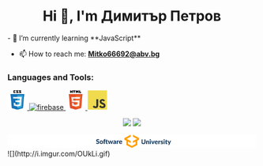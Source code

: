 <h1 align="center">Hi 👋, I'm Димитър Петров</h1>
- 🌱 I’m currently learning **JavaScript**

- 📫 How to reach me: **Mitko66692@abv.bg**


<h3 align="left">Languages and Tools:</h3>
<p align="left"> <a href="https://www.w3schools.com/css/" target="_blank"> <img src="https://raw.githubusercontent.com/devicons/devicon/master/icons/css3/css3-original-wordmark.svg" alt="css3" width="40" height="40"/> </a> <a href="https://firebase.google.com/" target="_blank"> <img src="https://www.vectorlogo.zone/logos/firebase/firebase-icon.svg" alt="firebase" width="40" height="40"/> </a> <a href="https://www.w3.org/html/" target="_blank"> <img src="https://raw.githubusercontent.com/devicons/devicon/master/icons/html5/html5-original-wordmark.svg" alt="html5" width="40" height="40"/> </a> <a href="https://developer.mozilla.org/en-US/docs/Web/JavaScript" target="_blank"> <img src="https://raw.githubusercontent.com/devicons/devicon/master/icons/javascript/javascript-original.svg" alt="javascript" width="40" height="40"/> </a> </p>

<p align="center">
   <img src="https://github-readme-stats.vercel.app/api/top-langs/?username=DimitarPetroww&layout=compact" height="165px" >
   <img src="https://github-readme-stats.vercel.app/api?username=DimitarPetroww&count_private=true&show_icons=true" height="165px" >
</p>
<div align="center">
<a href="https://softuni.bg/">
   <img src="https://github.com/BoykoPetevBoev/BoykoPetevBoev/blob/main/Images/SoftUni-logo.png">
</a>
</div>
![](http://i.imgur.com/OUkLi.gif)
